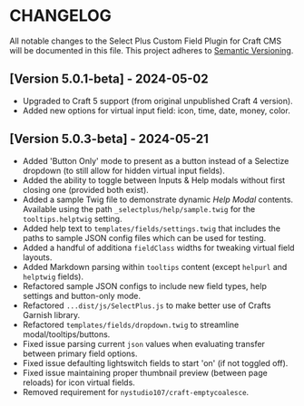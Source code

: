 # CHANGELOG

All notable changes to the Select Plus Custom Field Plugin for Craft CMS will be
documented in this file. This project adheres to [Semantic Versioning](http://semver.org/).

## [Version 5.0.1-beta] - 2024-05-02

- Upgraded to Craft 5 support (from original unpublished Craft 4 version).
- Added new options for virtual input field: icon, time, date, money, color.

## [Version 5.0.3-beta] - 2024-05-21

- Added 'Button Only' mode to present as a button instead of a Selectize dropdown (to still allow for hidden virtual input fields).
- Added the ability to toggle between Inputs & Help modals without first closing one (provided both exist).
- Added a sample Twig file to demonstrate dynamic *Help Modal* contents. Available using the path `_selectplus/help/sample.twig` for the `tooltips.helptwig` setting.
- Added help text to `templates/fields/settings.twig` that includes the paths to sample JSON config files which can be used for testing.
- Added a handful of additiona `fieldClass` widths for tweaking virtual field layouts.
- Added Markdown parsing within `tooltips` content (except `helpurl` and `helptwig` fields).
- Refactored sample JSON configs to include new field types, help settings and button-only mode.
- Refactored `...dist/js/SelectPlus.js` to make better use of Crafts Garnish library.
- Refactored `templates/fields/dropdown.twig` to streamline modal/tooltips/buttons.
- Fixed issue parsing current `json` values when evaluating transfer between primary field options.
- Fixed issue defaulting lightswitch fields to start 'on' (if not toggled off).
- Fixed issue maintaining proper thumbnail preview (between page reloads) for icon virtual fields.
- Removed requirement for `nystudio107/craft-emptycoalesce`.
